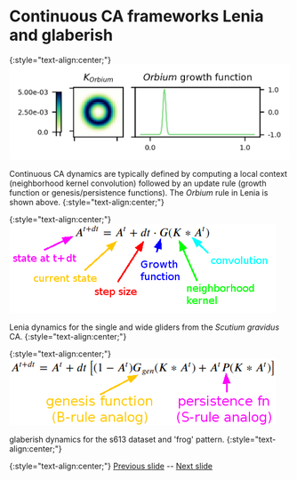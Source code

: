 # Continuous CA frameworks Lenia and glaberish

{:style="text-align:center;"}
![lenia title](https://raw.githubusercontent.com/riveSunder/yuca/master/assets/glaberish/lenia_orbium.png)

Continuous CA dynamics are typically defined by computing a local context (neighborhood kernel convolution) followed by an update rule (growth function or genesis/persistence functions). The _Orbium_ rule in Lenia is shown above.
{:style="text-align:center;"}

{:style="text-align:center;"}
![lenia title](https://raw.githubusercontent.com/riveSunder/yuca/master/assets/equations/lenia_annotated.png)

Lenia dynamics for the single and wide gliders from the _Scutium gravidus_ CA.
{:style="text-align:center;"}

{:style="text-align:center;"}
![lenia title](https://raw.githubusercontent.com/riveSunder/yuca/master/assets/equations/glaberish_annotated.png)

glaberish dynamics for the s613 dataset and 'frog' pattern.
{:style="text-align:center;"}

{:style="text-align:center;"}
[Previous slide](https://rivesunder.github.io/yuca/ss_slide_002.md) -- [Next slide](https://rivesunder.github.io/yuca/ss_slide_003)
